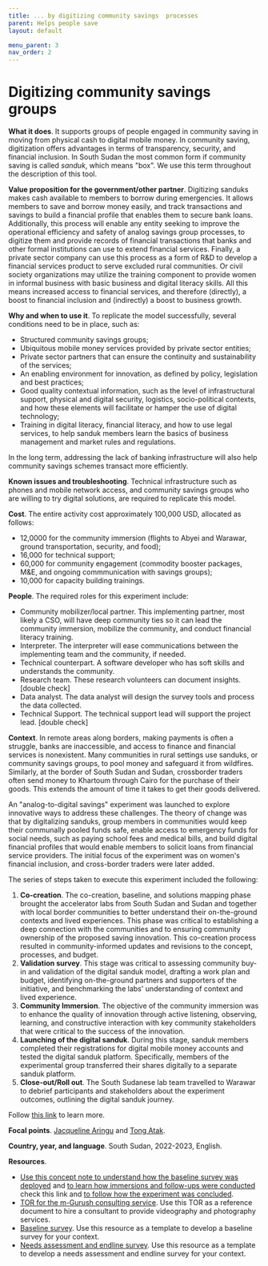 ```yaml
---
title: ... by digitizing community savings  processes
parent: Helps people save
layout: default

menu_parent: 3
nav_order: 2
---
```


# Digitizing community savings groups

**What it does**. 
It supports groups of people engaged in community saving in moving from physical cash to digital mobile money. In community saving, digitization offers advantages in terms of transparency, security, and financial inclusion. In South Sudan the most common form if community saving is called _sanduk_, which means "box". We use this term throughout the description of this tool.

**Value proposition for the government/other partner**.
Digitizing sanduks makes cash available to members to borrow during emergencies. It allows members to save and borrow money easily, and track transactions and savings to build a financial profile that enables them to secure bank loans. Additionally, this process will enable any entity seeking to improve the operational efficiency and safety of analog savings group processes, to digitize them and provide records of financial transactions that banks and other formal institutions can use to extend financial services. Finally, a private sector company can use this process as a form of R&D to develop a financial services product to serve excluded rural communities. Or civil society organizations may utilize the training component to provide women in informal business with basic business and digital literacy skills. All this means increased access to financial services, and therefore (directly), a boost to financial inclusion and (indirectly) a boost to business growth.   

**Why and when to use it**. To replicate the model successfully, several conditions need to be in place, such as:
 - Structured community savings groups;
 - Ubiquitous mobile money services provided by private sector entities;
 - Private sector partners that can ensure the continuity and sustainability of the services;
 - An enabling environment for innovation, as defined by policy, legislation and best practices;
 - Good quality contextual information, such as the level of infrastructural support, physical and digital security, logistics, socio-political contexts, and how these elements will facilitate or hamper the use of digital technology;
 - Training in digital literacy, financial literacy, and how to use legal services, to help sanduk members learn the basics of business management and market rules and regulations.

In the long term, addressing the lack of banking infrastructure will also help community savings schemes transact more efficiently.

**Known issues and troubleshooting**. Technical infrastructure such as phones and mobile network access, and community savings groups who are willing to try digital solutions, are required to replicate this model.

**Cost**. 
The entire activity cost approximately 100,000 USD, allocated as follows:
 - 12,0000 for the community immersion (flights to Abyei and Warawar, ground transportation, security, and food); 
 - 16,000 for technical support;
 - 60,000 for community engagement (commodity booster packages, M&E, and ongoing commmunication with savings groups);
 - 10,000 for capacity building trainings.

**People**.
The required roles for this experiment include:

 - Community mobilizer/local partner. This implementing partner, most likely a CSO, will have deep community ties so it can lead the community immersion, mobilize the community, and conduct financial literacy training.
 - Interpreter. The interpreter will ease communications between the implementing team and the community, if needed.
 - Technical counterpart. A software developer who has soft skills and understands the community.
 - Research team. These research volunteers can document insights. [double check]
 - Data analyst. The data analyst will design the survey tools and process the data collected.
 - Technical Support. The technical support lead will support the project lead. [double check]

**Context**. In remote areas along borders, making payments is often a struggle, banks are inaccessible, and access to finance and financial services is nonexistent. Many communities in rural settings use sanduks, or community savings groups, to pool money and safeguard it from wildfires. Similarly, at the border of South Sudan and Sudan, crossborder traders often send money to Khartoum through Cairo for the purchase of their goods. This extends the amount of time it takes to get their goods delivered. 

An "analog-to-digital savings" experiment was launched to explore innovative ways to address these challenges. The theory of change was that by digitalizing sanduks, group members in communities would keep their communally pooled funds safe, enable access to emergency funds for social needs, such as paying school fees and medical bills, and build digital financial profiles that would enable members to solicit loans from financial service providers. The initial focus of the experiment was on women's financial inclusion, and cross-border traders were later added. 

The series of steps taken to execute this experiment included the following:

1. **Co-creation**. The co-creation, baseline, and solutions mapping phase brought the accelerator labs from South Sudan and Sudan and together with local border communities to better understand their on-the-ground contexts and lived experiences. This phase was critical to establishing a deep connection with the communities and to ensuring community ownership of the proposed saving innovation. This co-creation process resulted in community-informed updates and revisions to the concept, processes, and budget.
2. **Validation survey**. This stage was critical to assessing community buy-in and validation of the digital sanduk model, drafting a work plan and budget, identifying on-the-ground partners and supporters of the initiative, and benchmarking the labs' understanding of context and lived experience.
3. **Community Immersion**. The objective of the community immersion was to enhance the quality of innovation through active listening, observing, learning, and constructive interaction with key community stakeholders that were critical to the success of the innovation.  
4. **Launching of the digital sanduk**. During this stage, sanduk members completed their registrations for digital mobile money accounts and tested the digital sanduk platform. Specifically, members of the experimental group transferred their shares digitally to a separate sanduk platform.
5. **Close-out/Roll out**. The South Sudanese lab team travelled to Warawar to debrief participants and stakeholders about the experiment outcomes, outlining the digital sanduk journey. 

Follow [this link](https://github.com/UNDP-Accelerator-Labs/Financial-inclusion-toolkit/blob/main/3_Save/The%20Experiment%20Journey.pdf) to learn more.

**Focal points**. [Jacqueline Aringu](/Financial-inclusion-toolkit/contributors/Jacqueline-Poni-Aringu.html) and [Tong Atak](/Financial-inclusion-toolkit/contributors/Tong-Atak.html).

**Country, year, and language**.
South Sudan, 2022-2023, English.

**Resources**.

 - [Use this concept note to understand how the baseline survey was deployed](https://github.com/UNDP-Accelerator-Labs/Financial-inclusion-toolkit/blob/0a2ab4368bbc336c842e3026e6f9d45681ec6d79/3_Save/Concept%20Note_%20Baseline%20Survey%20and%20Sensitization%20(Sanduk%20Experiemnt).pdf) and [to learn how immersions and follow-ups were conducted](https://github.com/UNDP-Accelerator-Labs/Financial-inclusion-toolkit/blob/9c70b6f5fac189aae8c220bf804cc738751632d6/3_Save/The%20Experiment%20Journey.pdf) check this link and [to follow how the experiment was concluded](https://github.com/UNDP-Accelerator-Labs/Financial-inclusion-toolkit/blob/d704e97b84ab06ca1bcbb887c36b7aea23c10a7f/3_Save/Joint%20ABC%20and%20AccLab%20closing%20mission%20for%20the%20Digital%20Sanduk%20experiment.pdf).
 - [TOR for the m-Gurush consulting service](https://github.com/UNDP-Accelerator-Labs/Financial-inclusion-toolkit/blob/main/3_Save/TOR%20Video%20Documentation.pdf). Use this TOR as a reference document to hire a consultant to provide videography and photography services.
 - [Baseline survey](https://github.com/UNDP-Accelerator-Labs/Financial-inclusion-toolkit/blob/main/3_Save/Revised%20Sanduk%20Baseline%20Questionnare%202-March%202022.pdf). Use this resource as a template to develop a baseline survey for your context. 
 - [Needs assessment and endline survey](https://github.com/UNDP-Accelerator-Labs/Financial-inclusion-toolkit/blob/main/3_Save/Concept_%20Endline%20Survey%20of%20Sanduk.pdf). Use this resource as a template to develop a needs assessment and endline survey for your context.
